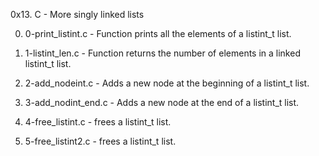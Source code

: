 0x13. C - More singly linked lists

0. 0-print_listint.c - Function prints all the elements of a listint_t list.

1. 1-listint_len.c - Function returns the number of elements in a linked listint_t list.

2. 2-add_nodeint.c - Adds a new node at the beginning of a listint_t list.

3. 3-add_nodint_end.c - Adds a new node at the end of a listint_t list.

4. 4-free_listint.c - frees a listint_t list.

5. 5-free_listint2.c - frees a listint_t list.
